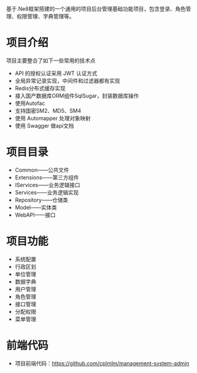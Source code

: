 基于.Ne8框架搭建的一个通用的项目后台管理基础功能项目，包含登录、角色管理、权限管理、字典管理等。
# 项目介绍
项目主要整合了如下一些常用的技术点
- API 的授权认证采用 JWT 认证方式
- 全局异常记录实现，中间件和过滤器都有实现
- Redis分布式缓存实现
- 接入国产数据库ORM组件SqlSugar，封装数据库操作
- 使用Autofac
- 支持国密SM2、MD5、SM4
- 使用 Automapper 处理对象映射
- 使用 Swagger 做api文档
# 项目目录
- Common——公共文件
- Extensions——第三方组件
- IServices——业务逻辑接口
- Services——业务逻辑实现
- Repository——仓储类
- Model——实体类
- WebAPI——接口
# 项目功能
- 系统配置
- 行政区划
- 单位管理
- 数据字典
- 用户管理
- 角色管理
- 接口管理
- 分配权限
- 菜单管理
# 前端代码
- 项目前端代码：https://github.com/cplmlm/management-system-admin
